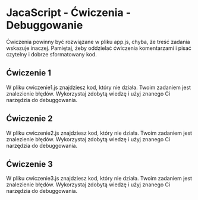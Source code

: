 # JacaScript - Ćwiczenia - Debuggowanie

Ćwiczenia powinny być rozwiązane w pliku app.js, chyba, że treść zadania wskazuje inaczej.
Pamiętaj, żeby oddzielać ćwiczenia komentarzami i pisać czytelny i dobrze sformatowany kod.


## Ćwiczenie 1
W pliku cwiczenie1.js znajdziesz kod, który nie działa. Twoim zadaniem jest znalezienie błędów. Wykorzystaj zdobytą wiedzę i użyj znanego Ci narzędzia do debuggowania.

## Ćwiczenie 2
W pliku cwiczenie2.js znajdziesz kod, który nie działa. Twoim zadaniem jest znalezienie błędów. Wykorzystaj zdobytą wiedzę i użyj znanego Ci narzędzia do debuggowania.

## Ćwiczenie 3
W pliku cwiczenie3.js znajdziesz kod, który nie działa. Twoim zadaniem jest znalezienie błędów. Wykorzystaj zdobytą wiedzę i użyj znanego Ci narzędzia do debuggowania.
